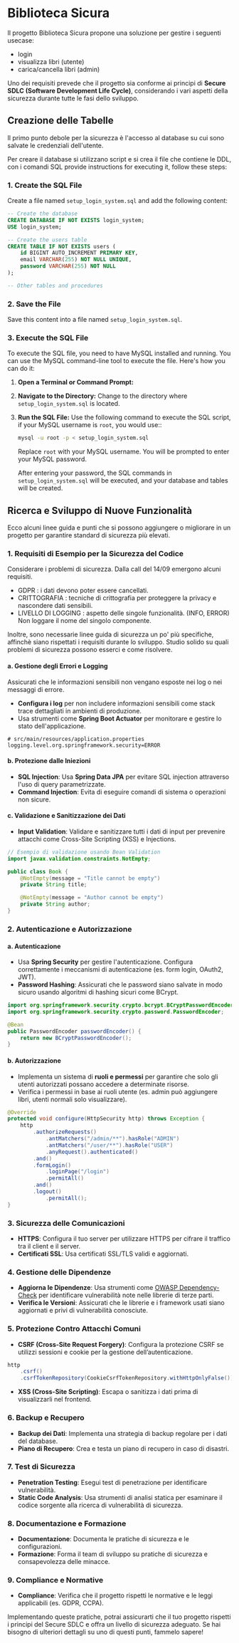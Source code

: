 # Biblioteca Sicura

Il progetto Biblioteca Sicura propone una soluzione per gestire i seguenti usecase:

- login
- visualizza libri (utente)
- carica/cancella libri (admin)

Uno dei requisiti prevede che il progetto sia conforme ai principi di **Secure SDLC (Software Development Life Cycle)**, considerando i vari aspetti della sicurezza durante tutte le fasi dello sviluppo.

## Creazione delle Tabelle

Il primo punto debole per la sicurezza è l'accesso al database su cui sono salvate le credenziali dell'utente.


Per creare il database si utilizzano script e si crea il file che contiene le DDL, con i comandi SQL provide instructions for executing it, follow these steps:

### 1. Create the SQL File

Create a file named `setup_login_system.sql` and add the following content:

```sql
-- Create the database
CREATE DATABASE IF NOT EXISTS login_system;
USE login_system;

-- Create the users table
CREATE TABLE IF NOT EXISTS users (
    id BIGINT AUTO_INCREMENT PRIMARY KEY,
    email VARCHAR(255) NOT NULL UNIQUE,
    password VARCHAR(255) NOT NULL
);

-- Other tables and procedures
```

### 2. Save the File

Save this content into a file named `setup_login_system.sql`.

### 3. Execute the SQL File

To execute the SQL file, you need to have MySQL installed and running. You can use the MySQL command-line tool to execute the file. Here's how you can do it:

1. **Open a Terminal or Command Prompt:**

2. **Navigate to the Directory:**
   Change to the directory where `setup_login_system.sql` is located.

3. **Run the SQL File:**
   Use the following command to execute the SQL script, if your MySQL username is `root`, you would use::

   ```bash
   mysql -u root -p < setup_login_system.sql
   ```

   Replace `root` with your MySQL username. You will be prompted to enter your MySQL password.

   After entering your password, the SQL commands in `setup_login_system.sql` will be executed, and your database and tables will be created.


## Ricerca e Sviluppo di Nuove Funzionalità

Ecco alcuni linee guida e punti che si possono aggiungere o migliorare in un progetto per garantire standard di sicurezza più elevati.

### 1. **Requisiti di Esempio per la Sicurezza del Codice**

Considerare i problemi di sicurezza. Dalla call del 14/09 emergono alcuni requisiti.

- GDPR : i dati devono poter essere cancellati.
- CRITTOGRAFIA : tecniche di crittografia per proteggere la privacy e nascondere dati sensibili.
- LIVELLO DI LOGGING : aspetto delle singole funzionalità. (INFO, ERROR) Non loggare il nome del singolo componente.

Inoltre, sono necessarie linee guida di sicurezza un po' più specifiche, affinchè siano rispettati i requisiti durante lo sviluppo. 
Studio solido su quali problemi di sicurezza possono esserci e come risolvere. 

#### a. **Gestione degli Errori e Logging**

Assicurati che le informazioni sensibili non vengano esposte nei log o nei messaggi di errore.

- **Configura i log** per non includere informazioni sensibili come stack trace dettagliati in ambienti di produzione.
- Usa strumenti come **Spring Boot Actuator** per monitorare e gestire lo stato dell'applicazione.

```properties
# src/main/resources/application.properties
logging.level.org.springframework.security=ERROR
```

#### b. **Protezione dalle Iniezioni**

- **SQL Injection**: Usa **Spring Data JPA** per evitare SQL injection attraverso l'uso di query parametrizzate.
- **Command Injection**: Evita di eseguire comandi di sistema o operazioni non sicure.

#### c. **Validazione e Sanitizzazione dei Dati**

- **Input Validation**: Validare e sanitizzare tutti i dati di input per prevenire attacchi come Cross-Site Scripting (XSS) e Injections.

```java
// Esempio di validazione usando Bean Validation
import javax.validation.constraints.NotEmpty;

public class Book {
    @NotEmpty(message = "Title cannot be empty")
    private String title;

    @NotEmpty(message = "Author cannot be empty")
    private String author;
}
```

### 2. **Autenticazione e Autorizzazione**

#### a. **Autenticazione**

- Usa **Spring Security** per gestire l'autenticazione. Configura correttamente i meccanismi di autenticazione (es. form login, OAuth2, JWT).
- **Password Hashing**: Assicurati che le password siano salvate in modo sicuro usando algoritmi di hashing sicuri come BCrypt.

```java
import org.springframework.security.crypto.bcrypt.BCryptPasswordEncoder;
import org.springframework.security.crypto.password.PasswordEncoder;

@Bean
public PasswordEncoder passwordEncoder() {
    return new BCryptPasswordEncoder();
}
```

#### b. **Autorizzazione**

- Implementa un sistema di **ruoli e permessi** per garantire che solo gli utenti autorizzati possano accedere a determinate risorse.
- Verifica i permessi in base ai ruoli utente (es. admin può aggiungere libri, utenti normali solo visualizzare).

```java
@Override
protected void configure(HttpSecurity http) throws Exception {
    http
        .authorizeRequests()
            .antMatchers("/admin/**").hasRole("ADMIN")
            .antMatchers("/user/**").hasRole("USER")
            .anyRequest().authenticated()
        .and()
        .formLogin()
            .loginPage("/login")
            .permitAll()
        .and()
        .logout()
            .permitAll();
}
```

### 3. **Sicurezza delle Comunicazioni**

- **HTTPS**: Configura il tuo server per utilizzare HTTPS per cifrare il traffico tra il client e il server.
- **Certificati SSL**: Usa certificati SSL/TLS validi e aggiornati.

### 4. **Gestione delle Dipendenze**

- **Aggiorna le Dipendenze**: Usa strumenti come [OWASP Dependency-Check](https://owasp.org/www-project-dependency-check/) per identificare vulnerabilità note nelle librerie di terze parti.
- **Verifica le Versioni**: Assicurati che le librerie e i framework usati siano aggiornati e privi di vulnerabilità conosciute.

### 5. **Protezione Contro Attacchi Comuni**

- **CSRF (Cross-Site Request Forgery)**: Configura la protezione CSRF se utilizzi sessioni e cookie per la gestione dell’autenticazione.

```java
http
    .csrf()
    .csrfTokenRepository(CookieCsrfTokenRepository.withHttpOnlyFalse());
```

- **XSS (Cross-Site Scripting)**: Escapa o sanitizza i dati prima di visualizzarli nel frontend.

### 6. **Backup e Recupero**

- **Backup dei Dati**: Implementa una strategia di backup regolare per i dati del database.
- **Piano di Recupero**: Crea e testa un piano di recupero in caso di disastri.

### 7. **Test di Sicurezza**

- **Penetration Testing**: Esegui test di penetrazione per identificare vulnerabilità.
- **Static Code Analysis**: Usa strumenti di analisi statica per esaminare il codice sorgente alla ricerca di vulnerabilità di sicurezza.

### 8. **Documentazione e Formazione**

- **Documentazione**: Documenta le pratiche di sicurezza e le configurazioni.
- **Formazione**: Forma il team di sviluppo su pratiche di sicurezza e consapevolezza delle minacce.

### 9. **Compliance e Normative**

- **Compliance**: Verifica che il progetto rispetti le normative e le leggi applicabili (es. GDPR, CCPA).

Implementando queste pratiche, potrai assicurarti che il tuo progetto rispetti i principi del Secure SDLC e offra un livello di sicurezza adeguato. Se hai bisogno di ulteriori dettagli su uno di questi punti, fammelo sapere!

